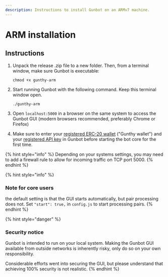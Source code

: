 ```yaml
---
description: Instructions to install Gunbot on an ARMv7 machine.
---
```


# ARM installation

## Instructions

1. Unpack the release .zip file to a new folder. Then, from a terminal window, make sure Gunbot is executable:

   `chmod +x gunthy-arm`

2. Start running Gunbot with the following command. Keep this terminal window open.

   `./gunthy-arm`

3. Open `localhost:5000` in a browser on the same system to access the Gunbot GUI \(modern browsers recommended, preferably Chrome or Firefox\)
4. Make sure to enter your [registered ERC-20 wallet](../profile-settings/gunthy-wallet.md) \("Gunthy wallet"\) and your [registered API key](../profile-settings/connect-exchange/) in Gunbot before starting the bot core for the first time.

{% hint style="info" %}
Depending on your systems settings, you may need to add a firewall rule to allow for incoming traffic on TCP port 5000.
{% endhint %}

{% hint style="info" %}
### Note for core users

the default setting is that the GUI starts automatically, but pair processing does not. Set `"start": true,` in `config.js` to start processing pairs.
{% endhint %}

{% hint style="danger" %}
### Security notice

Gunbot is intended to run on your local system. Making the Gunbot GUI available from outside networks is inherently risky, only do so on your own responsibility.

Considerable efforts went into securing the GUI, but please understand that achieving 100% security is not realistic.
{% endhint %}

